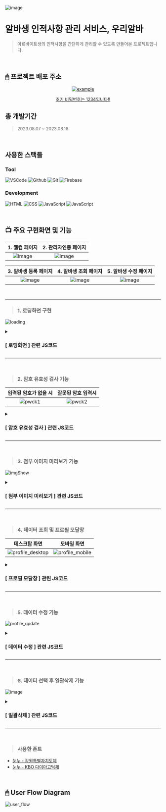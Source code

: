 ![image](https://github.com/KDT1-FE/Y_FE_JAVASCRIPT_PICTURE/assets/122848687/542c66c8-fc74-49ca-b498-943efadfb390)

# 알바생 인적사항 관리 서비스, 우리알바
 > 아르바이트생의 인적사항을 간단하게 관리할 수 있도록 만들어본 프로젝트입니다.
<br/>


## 🖱 프로젝트 배포 주소
<p align="center">
  <a href="https://we-alba-b3313.web.app/" target="_blank">
    <img src="https://img.shields.io/badge/우리알바-3da557?style=for-the-badge&logo=firebase&logoColor=white" alt="example"/>
   <p align="center">초기 비밀번호는 1234입니다!!</p>
  </a>
</p>

## 총 개발기간
> 2023.08.07 ~ 2023.08.16
<br/>

## 사용한 스택들
### Tool
![VSCode](https://img.shields.io/badge/VS%20Code-007ACC?style=for-the-badge&logo=Visual%20Studio%20Code&logoColor=white) ![Github](https://img.shields.io/badge/GitHub-181717?style=for-the-badge&logo=GitHub&logoColor=white) ![Git](https://img.shields.io/badge/Git-F05032?style=for-the-badge&logo=Git&logoColor=white) ![Firebase](https://img.shields.io/badge/firebase-ffca28?style=for-the-badge&logo=firebase&logoColor=white)

### Development

![HTML](https://img.shields.io/badge/HTML5-E34F26?style=for-the-badge&logo=html5&logoColor=white) ![CSS](https://img.shields.io/badge/CSS3-1572B6?style=for-the-badge&logo=css3&logoColor=white) ![JavaScript](https://img.shields.io/badge/JavaScript-F7DF1E?style=for-the-badge&logo=Javascript&logoColor=white) ![JavaScript](https://img.shields.io/badge/jQuery-007ACC?style=for-the-badge&logo=jQuery&logoColor=white)

<br/>

## 📺 주요 구현화면 및 기능
|                                                           1.  웰컴 페이지                                                              |                                                         2.  관리자인증 페이지                                                            |
| :--------------------------------------------------------------------------------------------------------------------------------------: | :---------------------------------------------------------------------------------------------------------------------------------: |
| ![image](https://github.com/KDT1-FE/Y_FE_JAVASCRIPT_PICTURE/assets/122848687/d63797eb-18fd-4824-a87c-4e30053b6a3d) |  ![image](https://github.com/KDT1-FE/Y_FE_JAVASCRIPT_PICTURE/assets/122848687/fd873108-d0d9-45fd-b977-fb4a15c4e3b8) |

|                                                             **3.  알바생 등록 페이지**                                                                |                                                         **4. 알바생 조회 페이지**                                                             |                                                         **5. 알바생 수정 페이지**                                                             |
| :--------------------------------------------------------------------------------------------------------------------------------------: | :---------------------------------------------------------------------------------------------------------------------------------: | :---------------------------------------------------------------------------------------------------------------------------------: |
|  ![image](https://github.com/KDT1-FE/Y_FE_JAVASCRIPT_PICTURE/assets/122848687/a4b45733-269b-4fe2-ba23-4a4f8bb3099a)  |  ![image](https://github.com/KDT1-FE/Y_FE_JAVASCRIPT_PICTURE/assets/122848687/23802725-0c10-4631-a812-2bc6f5f582b3)  |  ![image](https://github.com/KDT1-FE/Y_FE_JAVASCRIPT_PICTURE/assets/122848687/ebec25cb-0070-4d52-9b36-16f058dc3651)  |

<br/>

---

> ### 1. 로딩화면 구현

 ![loading](https://github.com/KDT1-FE/Y_FE_JAVASCRIPT_PICTURE/assets/122848687/5432bc6c-cc05-4f04-b638-22b465f3f437)
<details>
<summary><h3>[ 로딩화면 ] 관련 JS코드</h3></summary>
<br/>

로딩 화면은 로딩바가 가로로 늘어나는 애니메이션을 무한히 반복하도록 했고,
로딩이 완료되면 `window.onload` 이벤트 핸들러를 통해 해당 화면이 사라지도록 했습니다.

```html
<!-- 로딩 화면 추가 -->
    <div class="loading-screen">
      <div class="loading-bar"></div>
    </div>
```
```css
.loading-screen {
  display: flex;
  position: fixed;
  justify-content: center;
  align-items: center;
  top: 0;
  left: 0;
  width: 100%;
  height: 100%;
  background-color: #3da557;
  transition: opacity 0.5s ease;
  z-index: 1000;
}

.loading-bar {
  width: 441px;
  height: 5px;
  background-color: #ffffff;
  animation: loadingBar 2.5s infinite; /* 애니메이션은 로딩 완료전까지 무한으로 반복 */
  text-align: center;
}

@keyframes loadingBar {
  0% {
    width: 0; /* 로딩 바 초기 길이 */
  }
  100% {
    width: 100%; /* 로딩 바 최종 길이 */
  }
}
```
```js
window.onload = function () {
    const loadingScreen = document.querySelector(".loading-screen");
    
    // 로딩이 완료되면 로딩 화면을 천천히 사라지게 함
    setTimeout(() => {
      loadingScreen.style.opacity = "0";
      setTimeout(() => {
        loadingScreen.style.display = "none";
      }, 500); // 로딩 화면이 완전히 사라지도록 딜레이 설정
    }, 1000); // 로딩 화면이 보이는 시간
  };
```
</details>

---

<br/>

> ### 2. 암호 유효성 검사 기능

|                                                           입력된 암호가 없을 시                                                              |                                                        잘못된 암호 입력시                                                            |
| :--------------------------------------------------------------------------------------------------------------------------------------: | :---------------------------------------------------------------------------------------------------------------------------------: |
| ![pwck1](https://github.com/KDT1-FE/Y_FE_JAVASCRIPT_PICTURE/assets/122848687/a3ff5603-e00e-4450-ba48-66baf218e72e)  |  ![pwck2](https://github.com/KDT1-FE/Y_FE_JAVASCRIPT_PICTURE/assets/122848687/43aef438-0427-4ea4-bb79-3aa1483bdaa1)  |

<details>
<summary><h3>[ 암호 유효성 검사 ] 관련 JS코드</h3></summary>
<br/>

개인적으로 아쉬움이 많이 남았던 부분이었습니다. 

위의 기능은 기본적으로 `로그인을 한 상태` 라는 가정하에 진행된 페이지입니다.

회원가입 및 로그인 기능을 구현하기에는 Firebase 숙련도와 시간적 한계에 부딪혀 `본인인증`이라는 간단한 형태만 잡아둔 상태입니다. 


```html
<!-- 화면 중간 비밀번호 확인용 섹션 -->
    <section class="password-check">
      <h2>매장 관리자 비밀번호 확인</h2>
      <input type="password" id="passwordInput" placeholder="비밀번호 입력"/>
      <button id="loginButton">로그인 하기</button>
      <!-- 비밀번호 오류시 에러메세지 출력 -->
      <div class="error-message" id="errorMessage"></div>
```
```js
const passwordInput = document.getElementById("passwordInput");
const errorMessage = document.getElementById("errorMessage");

// 유효성 검사 기능 추가
loginButton.addEventListener("click", () => {
  const password = passwordInput.value;
  if (password === "1234") {
    // 로그인 성공 시 직원 관리페이지로 이동
    window.location.href = "myAlba.html";
  } else if (password === "") {
    // 비밀번호 오류 메세지 1 (입력된 값이 없을때)
    errorMessage.textContent = "비밀번호를 입력해주세요!";
    errorMessage.style.display = "block"; // 기존 css 스타일은 none.
    setTimeout(()=>{
      errorMessage.textContent = "";
    }, 3000)
  } else {
    // 비밀번호 오류 메세지 2 (비밀번호가 틀렸을때)
    errorMessage.textContent = "비밀번호를 다시 확인해주세요!";
    errorMessage.style.display = "block";
    setTimeout(()=>{
      errorMessage.textContent = "";
    }, 3000)
  }
});
```
</details>

---

<br/>

> ### 3. 첨부 이미지 미리보기 기능
![imgShow](https://github.com/KDT1-FE/Y_FE_JAVASCRIPT_PICTURE/assets/122848687/ebb948a9-5d72-49f7-893d-32b320d91fd5)

<details>
<summary><h3>[ 첨부 이미지 미리보기 ] 관련 JS코드</h3></summary>
<br/>

이미지를 등록할 시 사용자들이 등록한 이미지를 바로 확인할 수 있도록 미리보기 기능을 구현했습니다.
`<img>` 태그를 추가하여 이미지를 첨부하지 않은 상태에서는 기본 이미지가 출력되도록 하였고,
이미지를 첨부한 경우에는 FileReader 객체를 생성하여 미리보기 이미지의 데이터 URL을 변경합니다.

```html
<div class="image-upload">
              <img id="imagePreview" src="../assets/pictures/no-image.png" alt="아르바이트생 사진" />
              <input type="file" name="image" id="photoInput" accept="image/*" onchange="handleImageChange(event)" />
            </div>
```
```js
// 이미지 등록 시 미리보기 기능
function handleImageChange(event) {
  const imagePreview = document.getElementById("imagePreview");
  const selectedImage = event.target.files[0];

  if (selectedImage) {
    // 이미지 등록 시
    const reader = new FileReader();
    reader.onload = function (e) {
      imagePreview.setAttribute("src", e.target.result); // 등록한 파일로 미리보기 이미지 src 변경
    };
    reader.readAsDataURL(selectedImage); // 데이터 URL 활용하여 이미지 미리보기 표시
  } else {
    // 이미지 등록이 안된 상태는 기본 이미지 출력
    imagePreview.setAttribute("src", "../assets/pictures/no-image.png");
  }
}
```

</details>

---

<br/>

> ### 4. 데이터 조회 및 프로필 모달창
|                                                          데스크탑 화면                                                              |                                                        모바일 화면                                                            |
| :--------------------------------------------------------------------------------------------------------------------------------------: | :---------------------------------------------------------------------------------------------------------------------------------: |
|  ![profile_desktop](https://github.com/KDT1-FE/Y_FE_JAVASCRIPT_PICTURE/assets/122848687/3ebb9d51-d435-4d81-a125-c9cf24b42fa7)  |  ![profile_mobile](https://github.com/KDT1-FE/Y_FE_JAVASCRIPT_PICTURE/assets/122848687/a3cc7aba-0262-4573-980f-075155e0a6a4)  |

<details>
<summary><h3>[ 프로필 모달창 ] 관련 JS코드</h3></summary>
<br/>

모달창 기능을 구현하는 도중, 누르려는 버튼의 행에 있는 데이터를 가져올 때 약간의 귀찮음(?)으로 탄생한 코드입니다.

사실 처음에 별 생각 없이 같은 행의 값들 중 `이름`값을 불러와서 
모달창을 구현하려고 하다보니, 등록된 데이터들 중 동명이인이 발생하게 되면 한사람의 프로필만 표시되는 오류가 발생했었습니다.

원래대로라면 DB에 저장된 데이터의 `ID값`을 불러온 이후, 해당 데이터의 속성값들을 modal창에 띄우는 방식을 사용해야겠지만,
'굳이 추가적으로 ID 값을 불러오지 않고서도 현재 부모 행에 존재하는 `전화번호`를 이용하면 되지 않을까' 라는 생각에
DB에 저장된 값들 중 전화번호가 일치하는 값을 들고와서 modal창에 띄우는 방식을 사용했습니다.
(전화번호는 지구상에 모든 사람들이 각기 다른 번호를 가지고 있으니까요!)

지금 PR을 작성하는 현재로써 돌이켜보면 단순한 편법이었다고 생각합니다..

```js
// '조회하기' 버튼 클릭 이벤트 리스너 등록
$(document).on('click', '.edit-button', function () {
  // 클릭한 버튼의 부모 요소에서 데이터 가져오기
  const $parentRow = $(this).closest('tr');
  const phoneNum = $parentRow.find('.alba-phone p').text(); // <--- 이부분. 사실 DB에 저장된 id 값으로 받아오는게 원래 올바른 방법이긴 하다.. ㅎㅎ 

  // 데이터베이스에서 해당하는 데이터 가져오기
  db.collection('albainfo')
    .where('연락처', '==', phoneNum) // <--- DB 에 일치하는 전화번호가 있으면 들고오도록 함!
    .get()
    .then((querySnapshot) => {
      if (!querySnapshot.empty) {
        const doc = querySnapshot.docs[0];
        const data = doc.data();
        // 모달창에 데이터 채우기
        $('.modal-left-container img').attr('src', data.이미지);
        $('.modal-right-container p:eq(0)').text(`${data.이름}`);
        $('.modal-right-container p:eq(1)').text(`${data.직급}`);
        $('.modal-right-container p:eq(2)').text(`${data.연락처}`);
        $('.modal-right-container p:eq(3)').text(`${data.근무시간}`);
        // 모달창 띄우기
        $('.modal-container').fadeIn();

        // 모달창 버튼 클릭 이벤트 리스너 등록
        $('.update-button').on('click', function () {
          // 정보수정 이동
          const id = doc.id;
          window.location.href = `albaUpdate.html?idvalue=${id}`; // <-- 그런데 또 수정화면으로 보낼땐 url 파라미터에 id값을 보냈다..
          $('.modal-container').fadeOut();
        });
        $('.close-button').on('click', function () {
          // 모달창 닫기
          $('.modal-container').fadeOut();
        });
      }
    })
    .catch((error) => {
      console.error('Error getting document:', error);
    });
});
```

</details>

---

<br/>

> ### 5. 데이터 수정 기능
![profile_update](https://github.com/KDT1-FE/Y_FE_JAVASCRIPT_PICTURE/assets/122848687/8eb29d3a-ce65-40ff-8932-0612c9fb692d)

<details>
<summary><h3>[ 데이터 수정 ] 관련 JS코드</h3></summary>
<br/>

'Restful.api에서 사용하는 방식처럼 url 끝에 조회하고자 하는 데이터의 id값을 넣어서 보내면 되겠다' 라는 아이디어로 시작하여
 URL 끝에 id값을 포함하여 수정하고자 하는 데이터를 불러올 수 있도록 했습니다. 

```js
$(document).ready(function () {
  const urlParams = new URLSearchParams(window.location.search);
  const idValue = urlParams.get('idvalue');  // url에 같이 전송된 id값을 받아옴

  if (idValue) {
    const docRef = db.collection('albainfo').doc(idValue);  // 해당 id 값의 데이터를 받아옴.

    docRef
      .get()
      .then((doc) => {
        if (doc.exists) {
          const data = doc.data();
          // 데이터를 이용하여 폼 필드에 값을 설정하거나 화면에 표시
          $('#imagePreview').attr('src', data.이미지);
          $('#name').val(data.이름);
          $('#phone').val(data.연락처);
          $('#position').val(data.직급);
          $('#workingHours').val(data.근무시간);
        } else {
          console.error('오류발생! 데이터를 불러올 수 없음!');
        }
      })
      .catch((error) => {
        console.log('Error getting document:', error);
      });
      
    // 수정 버튼 클릭 시 데이터 수정
    $('#sendButton').click(function () {
      const updatedData = {
        이름: $('#name').val(),
        연락처: $('#phone').val(),
        직급: $('#position').val(),
        근무시간: $('#workingHours').val(),
        // 기타 필요한 필드 추가
      };

      // 이미지 업로드 처리
      const selectedImage = $('#photoInput')[0].files[0];
      if (selectedImage) {
        const storageRef = storage.ref(`images/${selectedImage.name}`);
        storageRef
          .put(selectedImage)
          .then((snapshot) => {
            return snapshot.ref.getDownloadURL();
          })
          .then((downloadURL) => {
            // 업로드된 이미지 URL을 데이터와 함께 업데이트
            updatedData.이미지 = downloadURL;
            // 데이터 업데이트
            docRef
              .update(updatedData)
              .then(() => {
                console.log('문서 업데이트 완료');
                window.location.href = '/albaSelect.html';
              })
              .catch((error) => {
                console.error('오류 발생:', error);
              });
          })
          .catch((error) => {
            console.error('이미지 업로드 오류:', error);
          });
      } else {
        // 이미지가 선택되지 않은 경우 데이터만 업데이트
        docRef
          .update(updatedData)
          .then(() => {
            window.location.href = '/albaSelect.html';
            console.log('문서 업데이트 완료');
          })
          .catch((error) => {
            alert('등록실패!');
            console.log(err);
          });
      }
    });
  }
});
```

</details>

---

<br/>

> ### 6. 데이터 선택 후 일괄삭제 기능
![image](https://github.com/KDT1-FE/Y_FE_JAVASCRIPT_PICTURE/assets/122848687/d8ff29a9-e6a9-48a6-a097-b6452dc22d56)

<details>
<summary><h3>[ 일괄삭제 ] 관련 JS코드</h3></summary>
<br/>

해당 부분은 '선택된 데이터가 없으면 모달창을 띄울까, 버튼을 disabled 상태로 만들까' 라며 고민하다가 코드가 많이 꼬인 상태입니다.. 지난 16일에 멘토님께 질문 후 수정중에 있으며, 추후 적용하여 재 배포할 예정입니다.

PR에 올리기 부끄러운 내용이긴 하지만, '혹시라도 다른 분들께서 좀 더 좋은 아이디어를 공유해주실 수 있지 않을까' 라는 기대감에 부끄러움 무릅쓰고 첨부하도록 하겠습니다..!

```js
// 알바생 데이터 삭제
$(document).ready(function () {
  // 삭제 버튼 누르기
  $(document).on('click', '.alba-delete-button', function () {
    // 선택한 알바생 데이터의 id값 추출하여 배열에 저장
    const selectedIds = [];

    // 체크박스 확인
    $('.alba-list-body input[type="checkbox"]:checked').each(async function () {
      const $parentRow = $(this).closest('tr');
      const phoneNum = $parentRow.find('.alba-phone p').text();
      const collection = db.collection('albainfo');
      const docRef = collection.where('연락처', '==', phoneNum);
      const querySnapshot = await docRef.get();
      const storage = firebase.storage();

      if (querySnapshot.size > 0) {
        const doc = querySnapshot.docs[0];
        const id = doc.id;
        selectedIds.push(id);
      }

      const deleteButton = $('.alba-delete-button');
      if (selectedIds.length > 0) {
        deleteButton.removeClass('disabled-button').prop('disabled', false);
      } else {
        deleteButton.addClass('disabled-button').prop('disabled', true);
      }

      if (selectedIds.length > 0) {
        console.log(123);
        $('.confirm-modal-container').fadeIn();
        // 삭제하기 버튼 클릭 이벤트 리스너 등록
        $('.confirm-button').on('click', async function () {
          // 선택한 알바생 데이터 삭제 처리
          const deletePromises = selectedIds.map(async (id) => {
            // Firestore에서 해당 데이터 가져오기
            const docRef = db.collection('albainfo').doc(id);
            const docRefData = await docRef.get();

            // Firestore 문서에 저장된 이미지 URL주소 가져오기
            const imageData = docRefData.data();
            const imageUrl = imageData.이미지; // 속성값에서 이미지 파일 URL 추출

            // Firestore DB에서 데이터 삭제
            await docRef.delete();
            
            // Storage에서 이미지 삭제
            if (imageUrl) {
              const storageRef = storage.refFromURL(imageUrl);
              await storageRef.delete();
            }
          });

          // 삭제 Promise 모두 완료될 때까지 기다림
          await Promise.all(deletePromises);
          window.location.href = 'albaSelect.html'; // 새로고침 기능
        });
<<<<<<< HEAD
      } else {
=======
      } else if (selectedIds === undefined) {
>>>>>>> d86b49ada2b370692f5fc6ef01797ac32121757d
        console.log(123);
        $('.no-selection-modal-container').fadeIn();
        return;
      }
    });
  });
});
```

</details>

---

<br/>

> ### 사용한 폰트
  - [눈누 - 강원특별자치도체](https://noonnu.cc/font_page/1199)
  - [눈누 - KBO 다이아고딕체](https://noonnu.cc/font_page/1146)

<br/>

## 🖱 User Flow Diagram
![user_flow](https://github.com/KDT1-FE/Y_FE_JAVASCRIPT_PICTURE/assets/122848687/1cc69869-d760-463e-ae1f-384eafda7296)

